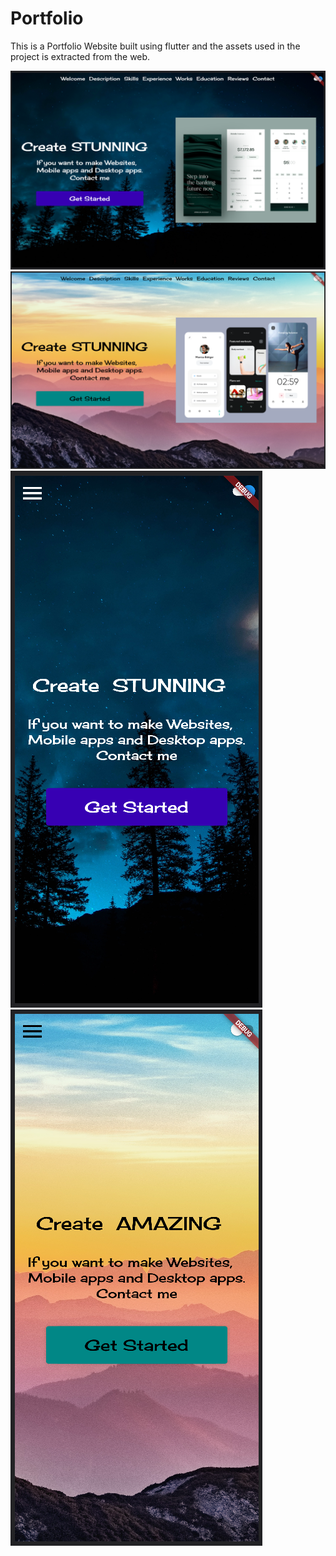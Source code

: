 # **Portfolio**
This is a Portfolio Website built using flutter and the assets used in the project is extracted from the web.

![screen snip of the website](images/lap1.png)
![screen snip of the webiste](images/lap2.png)
![screen snip of the webiste](images/mob1.png)
![screen snip of the webiste](images/mob2.png)



